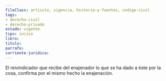 ```yaml
---
fileClass: articulo, vigencia, historia-y-fuentes, codigo-civil
tags:
- derecho-civil
- derecho-privado
estado: vigente
tipo: inciso
libro:
titulo:
parrafo:
corriente-juridica:
---
```

El reivindicador que recibe del enajenador lo que se ha dado a éste por la cosa, confirma por el mismo hecho la enajenación.
